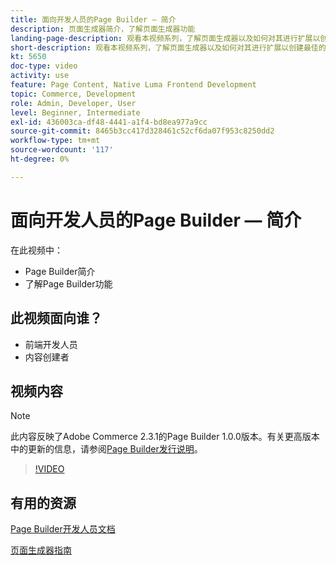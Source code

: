 ```yaml
---
title: 面向开发人员的Page Builder — 简介
description: 页面生成器简介，了解页面生成器功能
landing-page-description: 观看本视频系列，了解页面生成器以及如何对其进行扩展以创建最佳的 [!DNL Commerce] 店面体验。
short-description: 观看本视频系列，了解页面生成器以及如何对其进行扩展以创建最佳的 [!DNL Commerce] 店面体验。
kt: 5650
doc-type: video
activity: use
feature: Page Content, Native Luma Frontend Development
topic: Commerce, Development
role: Admin, Developer, User
level: Beginner, Intermediate
exl-id: 436003ca-df48-4441-a1f4-bd8ea977a9cc
source-git-commit: 8465b3cc417d328461c52cf6da07f953c8250dd2
workflow-type: tm+mt
source-wordcount: '117'
ht-degree: 0%

---
```


# 面向开发人员的Page Builder — 简介

在此视频中：

- Page Builder简介
- 了解Page Builder功能

## 此视频面向谁？

- 前端开发人员
- 内容创建者

## 视频内容

>[!NOTE]
>
>此内容反映了Adobe Commerce 2.3.1的Page Builder 1.0.0版本。有关更高版本中的更新的信息，请参阅[Page Builder发行说明](https://experienceleague.adobe.com/docs/commerce-admin/page-builder/release-notes.html?lang=zh-Hans)。

>[!VIDEO](https://video.tv.adobe.com/v/3430892?quality=12&learn=on&captions=chi_hans)

## 有用的资源

[Page Builder开发人员文档](https://developer.adobe.com/commerce/frontend-core/page-builder/)

[页面生成器指南](https://experienceleague.adobe.com/docs/commerce-admin/page-builder/introduction.html?lang=zh-Hans)
